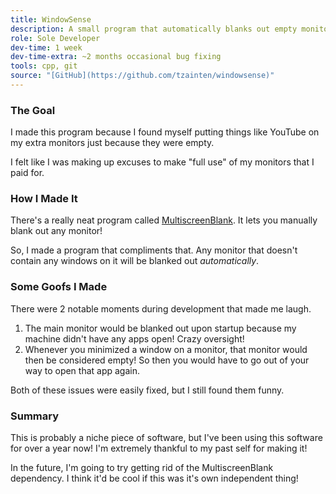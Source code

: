 ```yaml
---
title: WindowSense
description: A small program that automatically blanks out empty monitor screens.
role: Sole Developer
dev-time: 1 week
dev-time-extra: ~2 months occasional bug fixing
tools: cpp, git
source: "[GitHub](https://github.com/tzainten/windowsense)"
---
```


### The Goal

I made this program because I found myself putting things like YouTube on my extra monitors just because they were empty. 

I felt like I was making up excuses to make "full use" of my monitors that I paid for.

### How I Made It

There's a really neat program called [MultiscreenBlank](https://multiscreenblank.nookkin.com/). It lets you manually blank out any monitor!

So, I made a program that compliments that. Any monitor that doesn't contain any windows on it will be blanked out <i>automatically</i>.

### Some Goofs I Made

There were 2 notable moments during development that made me laugh.

1. The main monitor would be blanked out upon startup because my machine didn't have any apps open! Crazy oversight!
2. Whenever you minimized a window on a monitor, that monitor would then be considered empty! So then you would have to go out of your way to open that app again.

Both of these issues were easily fixed, but I still found them funny.

### Summary

This is probably a niche piece of software, but I've been using this software for over a year now! I'm extremely thankful to my past self for making it!

In the future, I'm going to try getting rid of the MultiscreenBlank dependency. I think it'd be cool if this was it's own independent thing!